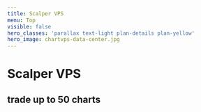 ```yaml
---
title: Scalper VPS
menu: Top
visible: false
hero_classes: 'parallax text-light plan-details plan-yellow'
hero_image: chartvps-data-center.jpg
---
```


<div class="intro-wrapper">
  <div class="intro">
    <h1>Scalper VPS</h1>
    <h2>trade up to 50 charts</h2>
</div>
</div>